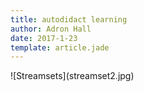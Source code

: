 ```yaml
---
title: autodidact learning
author: Adron Hall
date: 2017-1-23
template: article.jade
---
```

<span class="more"></span>

<div class="image float-right">
    ![Streamsets](streamset2.jpg)
</div>
